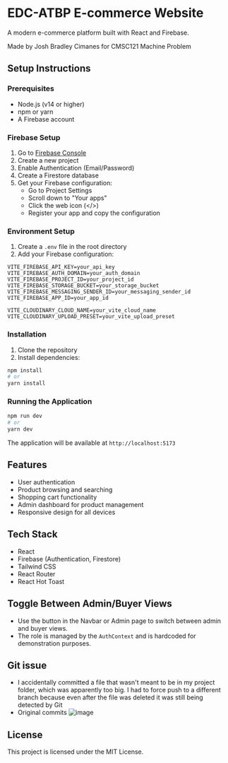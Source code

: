 # EDC-ATBP E-commerce Website

A modern e-commerce platform built with React and Firebase.

Made by Josh Bradley Cimanes for CMSC121 Machine Problem

## Setup Instructions

### Prerequisites
- Node.js (v14 or higher)
- npm or yarn
- A Firebase account

### Firebase Setup
1. Go to [Firebase Console](https://console.firebase.google.com/)
2. Create a new project
3. Enable Authentication (Email/Password)
4. Create a Firestore database
5. Get your Firebase configuration:
   - Go to Project Settings
   - Scroll down to "Your apps"
   - Click the web icon (</>)
   - Register your app and copy the configuration

### Environment Setup
1. Create a `.env` file in the root directory
2. Add your Firebase configuration:
```
VITE_FIREBASE_API_KEY=your_api_key
VITE_FIREBASE_AUTH_DOMAIN=your_auth_domain
VITE_FIREBASE_PROJECT_ID=your_project_id
VITE_FIREBASE_STORAGE_BUCKET=your_storage_bucket
VITE_FIREBASE_MESSAGING_SENDER_ID=your_messaging_sender_id
VITE_FIREBASE_APP_ID=your_app_id

VITE_CLOUDINARY_CLOUD_NAME=your_vite_cloud_name
VITE_CLOUDINARY_UPLOAD_PRESET=your_vite_upload_preset
```

### Installation
1. Clone the repository
2. Install dependencies:
```bash
npm install
# or
yarn install
```

### Running the Application
```bash
npm run dev
# or
yarn dev
```

The application will be available at `http://localhost:5173`

## Features
- User authentication
- Product browsing and searching
- Shopping cart functionality
- Admin dashboard for product management
- Responsive design for all devices

## Tech Stack
- React
- Firebase (Authentication, Firestore)
- Tailwind CSS
- React Router
- React Hot Toast

## Toggle Between Admin/Buyer Views

- Use the button in the Navbar or Admin page to switch between admin and buyer views.
- The role is managed by the `AuthContext` and is hardcoded for demonstration purposes.

## Git issue

- I accidentally committed a file that wasn't meant to be in my project folder, which was apparently too big. I had to force push to a different branch because even after the file was deleted it was still being detected by Git
- Original commits
![image](https://github.com/user-attachments/assets/96d2a654-d4e1-4e59-ba12-8771d3631f63)

## License

This project is licensed under the MIT License. 
